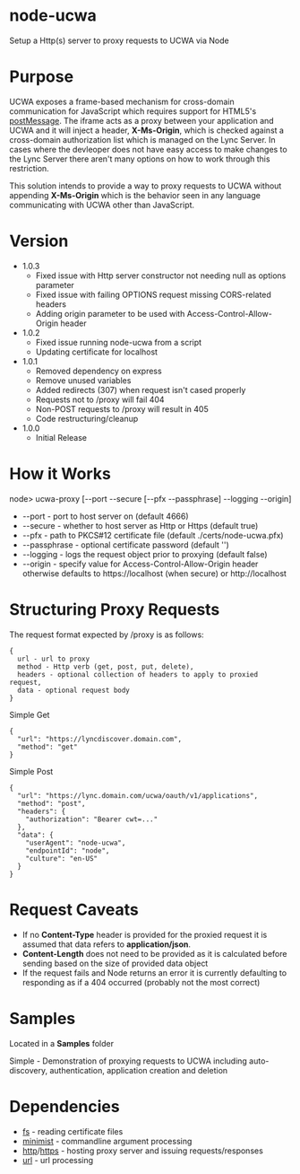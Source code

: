 # node-ucwa
Setup a Http(s) server to proxy requests to UCWA via Node

# Purpose
UCWA exposes a frame-based mechanism for cross-domain communication for JavaScript which requires support for HTML5's [postMessage](https://developer.mozilla.org/en-US/docs/Web/API/Window/postMessage).  The iframe acts as a proxy between your application and UCWA and it will inject a header, **X-Ms-Origin**, which is checked against a cross-domain authorization list which is managed on the Lync Server.  In cases where the devleoper does not have easy access to make changes to the Lync Server there aren't many options on how to work through this restriction.

This solution intends to provide a way to proxy requests to UCWA without appending **X-Ms-Origin** which is the behavior seen in any language communicating with UCWA other than JavaScript.

# Version
- 1.0.3
  * Fixed issue with Http server constructor not needing null as options parameter
  * Fixed issue with failing OPTIONS request missing CORS-related headers
  * Adding origin parameter to be used with Access-Control-Allow-Origin header
- 1.0.2
  * Fixed issue running node-ucwa from a script
  * Updating certificate for localhost
- 1.0.1
  * Removed dependency on express
  * Remove unused variables
  * Added redirects (307) when request isn't cased properly
  * Requests not to /proxy will fail 404
  * Non-POST requests to /proxy will result in 405
  * Code restructuring/cleanup
- 1.0.0
  * Initial Release

# How it Works
node> ucwa-proxy [--port --secure [--pfx --passphrase] --logging --origin]

- --port - port to host server on (default 4666)
- --secure - whether to host server as Http or Https (default true)
- --pfx - path to PKCS#12 certificate file (default ./certs/node-ucwa.pfx)
- --passphrase - optional certificate password (default '')
- --logging - logs the request object prior to proxying (default false)
- --origin - specify value for Access-Control-Allow-Origin header otherwise defaults to https://localhost (when secure) or http://localhost

# Structuring Proxy Requests
The request format expected by /proxy is as follows:
```
{
  url - url to proxy
  method - Http verb (get, post, put, delete),
  headers - optional collection of headers to apply to proxied request,
  data - optional request body
}
```

Simple Get
```
{
  "url": "https://lyncdiscover.domain.com",
  "method": "get"
}
```

Simple Post
```
{
  "url": "https://lync.domain.com/ucwa/oauth/v1/applications",
  "method": "post",
  "headers": {
    "authorization": "Bearer cwt=..."
  },
  "data": {
    "userAgent": "node-ucwa",
    "endpointId": "node",
    "culture": "en-US"
  }
}
```

# Request Caveats
- If no **Content-Type** header is provided for the proxied request it is assumed that data refers to **application/json**.
- **Content-Length** does not need to be provided as it is calculated before sending based on the size of provided data object
- If the request fails and Node returns an error it is currently defaulting to responding as if a 404 occurred (probably not the most correct)

# Samples
Located in a **Samples** folder

Simple - Demonstration of proxying requests to UCWA including auto-discovery, authentication, application creation and deletion

# Dependencies
- [fs](https://nodejs.org/api/fs.html) - reading certificate files
- [minimist](https://www.npmjs.com/package/minimist) - commandline argument processing
- [http](https://nodejs.org/api/http.html)/[https](https://nodejs.org/api/https.html) - hosting proxy server and issuing requests/responses
- [url](https://nodejs.org/api/url.html) - url processing
